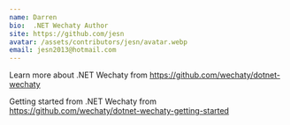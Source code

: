 ```yaml
---
name: Darren
bio:  .NET Wechaty Author
site: https://github.com/jesn
avatar: /assets/contributors/jesn/avatar.webp
email: jesn2013@hotmail.com
---
```


Learn more about .NET Wechaty from <https://github.com/wechaty/dotnet-wechaty>

Getting started from .NET Wechaty from <https://github.com/wechaty/dotnet-wechaty-getting-started>
